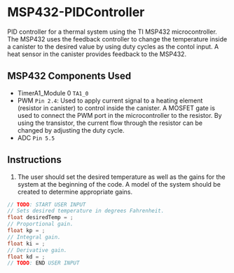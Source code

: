 # MSP432-PIDController

PID controller for a thermal system using the TI MSP432 microcontroller. The MSP432 uses the feedback controller to change the temperature inside a canister to the desired value by using duty cycles as the contol input. A heat sensor in the canister provides feedback to the MSP432.

## MSP432 Components Used

* TimerA1_Module 0 `TA1_0`
* PWM `Pin 2.4`: Used to apply current signal to a heating element (resistor in canister) to control inside the canister. A MOSFET gate is used to connect the PWM port in the microcontroller to the resistor. By using the transistor, the current flow through the resistor can be changed by adjusting the duty cycle.
* ADC `Pin 5.5`

## Instructions

1. The user should set the desired temperature as well as the gains for the system at the beginning of the code. A model of the system should be created to determine appropriate gains.

```c
// TODO: START USER INPUT
// Sets desired temperature in degrees Fahrenheit.
float desiredTemp = ;
// Proportional gain.
float kp = ;
// Integral gain.
float ki = ;
// Derivative gain.
float kd = ;
// TODO: END USER INPUT
```

